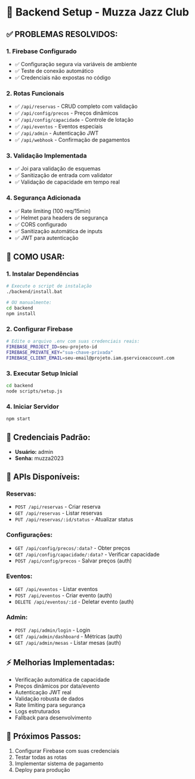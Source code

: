 # 🔧 Backend Setup - Muzza Jazz Club

## ✅ PROBLEMAS RESOLVIDOS:

### 1. **Firebase Configurado**
- ✅ Configuração segura via variáveis de ambiente
- ✅ Teste de conexão automático
- ✅ Credenciais não expostas no código

### 2. **Rotas Funcionais**
- ✅ `/api/reservas` - CRUD completo com validação
- ✅ `/api/config/precos` - Preços dinâmicos
- ✅ `/api/config/capacidade` - Controle de lotação
- ✅ `/api/eventos` - Eventos especiais
- ✅ `/api/admin` - Autenticação JWT
- ✅ `/api/webhook` - Confirmação de pagamentos

### 3. **Validação Implementada**
- ✅ Joi para validação de esquemas
- ✅ Sanitização de entrada com validator
- ✅ Validação de capacidade em tempo real

### 4. **Segurança Adicionada**
- ✅ Rate limiting (100 req/15min)
- ✅ Helmet para headers de segurança
- ✅ CORS configurado
- ✅ Sanitização automática de inputs
- ✅ JWT para autenticação

## 🚀 COMO USAR:

### 1. **Instalar Dependências**
```bash
# Execute o script de instalação
./backend/install.bat

# OU manualmente:
cd backend
npm install
```

### 2. **Configurar Firebase**
```bash
# Edite o arquivo .env com suas credenciais reais:
FIREBASE_PROJECT_ID=seu-projeto-id
FIREBASE_PRIVATE_KEY="sua-chave-privada"
FIREBASE_CLIENT_EMAIL=seu-email@projeto.iam.gserviceaccount.com
```

### 3. **Executar Setup Inicial**
```bash
cd backend
node scripts/setup.js
```

### 4. **Iniciar Servidor**
```bash
npm start
```

## 🔐 **Credenciais Padrão:**
- **Usuário:** admin
- **Senha:** muzza2023

## 📡 **APIs Disponíveis:**

### **Reservas:**
- `POST /api/reservas` - Criar reserva
- `GET /api/reservas` - Listar reservas
- `PUT /api/reservas/:id/status` - Atualizar status

### **Configurações:**
- `GET /api/config/precos/:data?` - Obter preços
- `GET /api/config/capacidade/:data?` - Verificar capacidade
- `POST /api/config/precos` - Salvar preços (auth)

### **Eventos:**
- `GET /api/eventos` - Listar eventos
- `POST /api/eventos` - Criar evento (auth)
- `DELETE /api/eventos/:id` - Deletar evento (auth)

### **Admin:**
- `POST /api/admin/login` - Login
- `GET /api/admin/dashboard` - Métricas (auth)
- `GET /api/admin/mesas` - Listar mesas (auth)

## ⚡ **Melhorias Implementadas:**
- Verificação automática de capacidade
- Preços dinâmicos por data/evento
- Autenticação JWT real
- Validação robusta de dados
- Rate limiting para segurança
- Logs estruturados
- Fallback para desenvolvimento

## 🎯 **Próximos Passos:**
1. Configurar Firebase com suas credenciais
2. Testar todas as rotas
3. Implementar sistema de pagamento
4. Deploy para produção